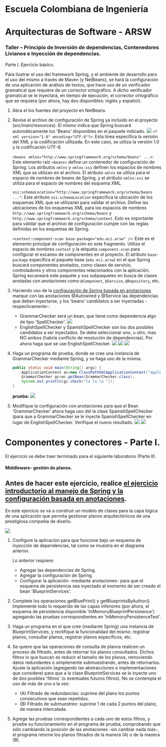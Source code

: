 # Escuela Colombiana de Ingeniería
# Arquitecturas de Software - ARSW
### Taller – Principio de Inversión de dependencias, Contenedores Livianos e Inyección de dependencias.

Parte I. Ejercicio básico.

Para ilustrar el uso del framework Spring, y el ambiente de desarrollo para el uso del mismo a través de Maven (y NetBeans), se hará la configuración de una aplicación de análisis de textos, que hace uso de un verificador gramatical que requiere de un corrector ortográfico. A dicho verificador gramatical se le inyectará, en tiempo de ejecución, el corrector ortográfico que se requiera (por ahora, hay dos disponibles: inglés y español).

1. Abra el los fuentes del proyecto en NetBeans.

2. Revise el archivo de configuración de Spring ya incluido en el proyecto (src/main/resources). El mismo indica que Spring buscará automáticamente los 'Beans' disponibles en el paquete indicado.
	![](img/xml.png)
	`<?xml version="1.0" encoding="UTF-8"?>`: Esta línea especifica la versión del XML y la codificación utilizada. En este caso, se utiliza la versión 1.0 y la codificación UTF-8.

	`<beans xmlns="http://www.springframework.org/schema/beans" ...>`: Este elemento raíz `<beans>` define un contenedor de configuración de Spring. Los atributos `xmlns` y `xmlns:xsi` definen los espacios de nombres XML que se utilizan en el archivo. El atributo `xmlns` se utiliza para el espacio de nombres de beans de Spring, y el atributo `xmlns:xsi` se utiliza para el espacio de nombres del esquema XML.

	`xsi:schemaLocation="http://www.springframework.org/schema/beans ..."`: Este atributo `xsi:schemaLocation` especifica la ubicación de los esquemas XML que se utilizarán para validar el archivo. Define las ubicaciones de los esquemas XML para los espacios de nombres `http://www.springframework.org/schema/beans` y `http://www.springframework.org/schema/context`. Esto es importante para validar que el archivo de configuración cumple con las reglas definidas en los esquemas de Spring.

	`<context:component-scan base-package="edu.eci.arsw" />`: Este es el elemento principal de configuración en este fragmento. Utiliza el espacio de nombres `context` y la etiqueta `component-scan` para configurar el escaneo de componentes en el proyecto. El atributo `base-package` especifica el paquete base (`edu.eci.arsw`) en el que Spring buscará componentes anotados, como clases de servicio, controladores y otros componentes relacionados con la aplicación. Spring escaneará este paquete y sus subpaquetes en busca de clases anotadas con anotaciones como `@Component`, `@Service`, `@Repository`, etc.
3. Haciendo uso de la [configuración de Spring basada en anotaciones](https://docs.spring.io/spring-boot/docs/current/reference/html/using-boot-spring-beans-and-dependency-injection.html) marque con las anotaciones @Autowired y @Service las dependencias que deben inyectarse, y los 'beans' candidatos a ser inyectadas -respectivamente-:

	* GrammarChecker será un bean, que tiene como dependencia algo de tipo 'SpellChecker'.
		![](img/3p1.png)
	* EnglishSpellChecker y SpanishSpellChecker son los dos posibles candidatos a ser inyectados. Se debe seleccionar uno, u otro, mas NO ambos (habría conflicto de resolución de dependencias). Por ahora haga que se use EnglishSpellChecker.
		![](img/english.png)
		![](img/spanish.png)
		![](img/grammar.png)
5.	Haga un programa de prueba, donde se cree una instancia de GrammarChecker mediante Spring, y se haga uso de la misma:

	```java
	public static void main(String[] args) {
		ApplicationContext ac=new ClassPathXmlApplicationContext("applicationContext.xml");
		GrammarChecker gc=ac.getBean(GrammarChecker.class);
		System.out.println(gc.check("la la la "));
	}
	```
	<b>prueba:</b>
	![](img/5.png)
6.	Modifique la configuración con anotaciones para que el Bean ‘GrammarChecker‘ ahora haga uso del  la clase SpanishSpellChecker (para que a GrammarChecker se le inyecte SpanishSpellChecker en lugar de EnglishSpellChecker. Verifique el nuevo resultado.
	![](img/6.png)
	![](img/6p.png)

# Componentes y conectores - Parte I.

El ejercicio se debe traer terminado para el siguiente laboratorio (Parte II).

#### Middleware- gestión de planos.


## Antes de hacer este ejercicio, realice [el ejercicio introductorio al manejo de Spring y la configuración basada en anotaciones](https://github.com/ARSW-ECI/Spring_LightweightCont_Annotation-DI_Example).

En este ejercicio se va a construír un modelo de clases para la capa lógica de una aplicación que permita gestionar planos arquitectónicos de una prestigiosa compañia de diseño. 

![](img/ClassDiagram1.png)

1. Configure la aplicación para que funcione bajo un esquema de inyección de dependencias, tal como se muestra en el diagrama anterior.


	Lo anterior requiere:

	* Agregar las dependencias de Spring.
	* Agregar la configuración de Spring.
	* Configurar la aplicación -mediante anotaciones- para que el esquema de persistencia sea inyectado al momento de ser creado el bean 'BlueprintServices'.


2. Complete los operaciones getBluePrint() y getBlueprintsByAuthor(). Implemente todo lo requerido de las capas inferiores (por ahora, el esquema de persistencia disponible 'InMemoryBlueprintPersistence') agregando las pruebas correspondientes en 'InMemoryPersistenceTest'.

3. Haga un programa en el que cree (mediante Spring) una instancia de BlueprintServices, y rectifique la funcionalidad del mismo: registrar planos, consultar planos, registrar planos específicos, etc.

4. Se quiere que las operaciones de consulta de planos realicen un proceso de filtrado, antes de retornar los planos consultados. Dichos filtros lo que buscan es reducir el tamaño de los planos, removiendo datos redundantes o simplemente submuestrando, antes de retornarlos. Ajuste la aplicación (agregando las abstracciones e implementaciones que considere) para que a la clase BlueprintServices se le inyecte uno de dos posibles 'filtros' (o eventuales futuros filtros). No se contempla el uso de más de uno a la vez:
	* (A) Filtrado de redundancias: suprime del plano los puntos consecutivos que sean repetidos.
	* (B) Filtrado de submuestreo: suprime 1 de cada 2 puntos del plano, de manera intercalada.

5. Agrege las pruebas correspondientes a cada uno de estos filtros, y pruebe su funcionamiento en el programa de prueba, comprobando que sólo cambiando la posición de las anotaciones -sin cambiar nada más-, el programa retorne los planos filtrados de la manera (A) o de la manera (B). 
